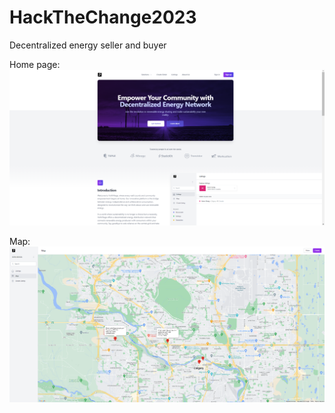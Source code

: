# HackTheChange2023
Decentralized energy seller and buyer

Home page:
![image](https://github.com/David-Rodriguez-Barrios/HackTheChange2023/blob/main/Screenshots/Home%20page.png)


Map: 
![image](https://github.com/David-Rodriguez-Barrios/HackTheChange2023/blob/main/Screenshots/map.png)
